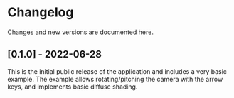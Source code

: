 # Changelog

Changes and new versions are documented here.

## [0.1.0] - 2022-06-28

This is the initial public release of the application and includes a very basic example. The example allows rotating/pitching the camera with the arrow keys, and implements basic diffuse shading.
